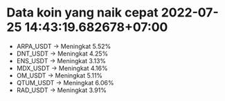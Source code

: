 # Data koin yang naik cepat 2022-07-25 14:43:19.682678+07:00

* ARPA_USDT -> Meningkat 5.52%
* DNT_USDT -> Meningkat 4.25%
* ENS_USDT -> Meningkat 3.13%
* MDX_USDT -> Meningkat 4.16%
* OM_USDT -> Meningkat 5.11%
* QTUM_USDT -> Meningkat 6.06%
* RAD_USDT -> Meningkat 3.91%
